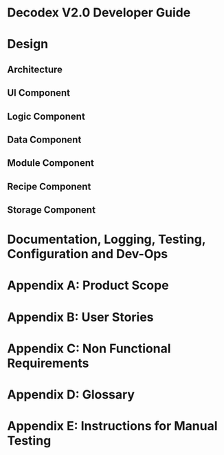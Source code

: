# Decodex V2.0 Developer Guide <!-- omit in toc -->

# Design

## Architecture

## UI Component

## Logic Component

## Data Component

## Module Component

## Recipe Component

## Storage Component

# Documentation, Logging, Testing, Configuration and Dev-Ops

# Appendix A: Product Scope

# Appendix B: User Stories

# Appendix C: Non Functional Requirements

# Appendix D: Glossary

# Appendix E: Instructions for Manual Testing
